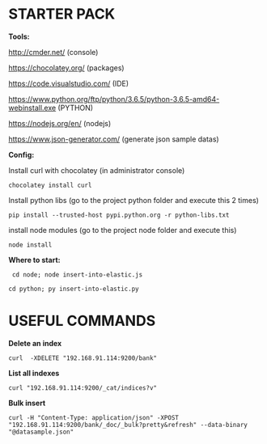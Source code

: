 # STARTER PACK

**Tools:**

http://cmder.net/  (console)

https://chocolatey.org/  (packages)

https://code.visualstudio.com/ (IDE)

https://www.python.org/ftp/python/3.6.5/python-3.6.5-amd64-webinstall.exe (PYTHON)

https://nodejs.org/en/ (nodejs)

https://www.json-generator.com/ (generate json sample datas)

**Config:**

Install curl with chocolatey (in administrator console)

`chocolatey install curl`

Install python libs (go to the project python folder and execute this 2 times)

`pip install --trusted-host pypi.python.org -r python-libs.txt`

install node modules (go to the project node folder and execute this)

`node install`

**Where to start:**

`
cd node;
node insert-into-elastic.js`

`cd python;
py insert-into-elastic.py`

# USEFUL COMMANDS

**Delete an index**

`curl  -XDELETE "192.168.91.114:9200/bank"`

**List all indexes**

`curl "192.168.91.114:9200/_cat/indices?v"`

**Bulk insert**

`curl -H "Content-Type: application/json" -XPOST "192.168.91.114:9200/bank/_doc/_bulk?pretty&refresh" --data-binary "@datasample.json"`